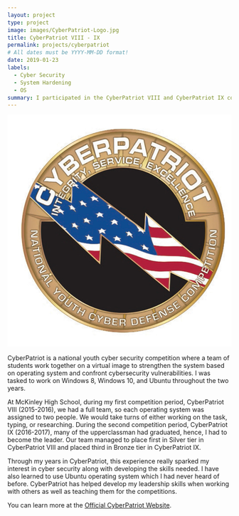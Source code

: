 ```yaml
---
layout: project
type: project
image: images/CyberPatriot-Logo.jpg
title: CyberPatriot VIII - IX
permalink: projects/cyberpatriot
# All dates must be YYYY-MM-DD format!
date: 2019-01-23
labels:
  - Cyber Security
  - System Hardening
  - OS
summary: I participated in the CyberPatriot VIII and CyberPatriot IX competitions during my junior and senior year of high school.
---
```


<img class="ui medium right floated rounded image" src="/images/CyberPatriot-Logo.jpg">

CyberPatriot is a national youth cyber security competition where a team of students work together on a virtual image to strengthen the system based on operating system and confront cybersecurity vulnerabilities. I was tasked to work on Windows 8, Windows 10, and Ubuntu throughout the two years.

At McKinley High School, during my first competition period, CyberPatriot VIII (2015-2016), we had a full team, so each operating system was assigned to two people. We would take turns of either working on the task, typing, or researching. During the second competition period, CyberPatriot IX (2016-2017), many of the upperclassman had graduated, hence, I had to become the leader. Our team managed to place first in Silver tier in CyberPatriot VIII and placed third in Bronze tier in CyberPatriot IX.

Through my years in CyberPatriot, this experience really sparked my interest in cyber security along with developing the skills needed. I have also learned to use Ubuntu operating system which I had never heard of before. CyberPatriot has helped develop my leadership skills when working with others as well as teaching them for the competitions.






You can learn more at the [Official CyberPatriot Website](https://www.uscyberpatriot.org/).
